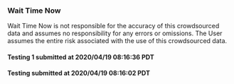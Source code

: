 
### Wait Time Now
Wait Time Now is not responsible for the accuracy of this crowdsourced data and assumes no responsibility for any errors or omissions. The User assumes the entire risk associated with the use of this crowdsourced data.   



#### Testing 1 submitted at 2020/04/19 08:16:36 PDT




#### Testing submitted at 2020/04/19 08:16:02 PDT


